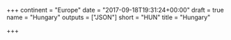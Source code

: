 +++
continent = "Europe"
date = "2017-09-18T19:31:24+00:00"
draft = true
name = "Hungary"
outputs = ["JSON"]
short = "HUN"
title = "Hungary"

+++
